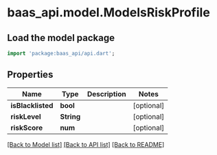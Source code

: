 # baas_api.model.ModelsRiskProfile

## Load the model package
```dart
import 'package:baas_api/api.dart';
```

## Properties
Name | Type | Description | Notes
------------ | ------------- | ------------- | -------------
**isBlacklisted** | **bool** |  | [optional] 
**riskLevel** | **String** |  | [optional] 
**riskScore** | **num** |  | [optional] 

[[Back to Model list]](../README.md#documentation-for-models) [[Back to API list]](../README.md#documentation-for-api-endpoints) [[Back to README]](../README.md)


